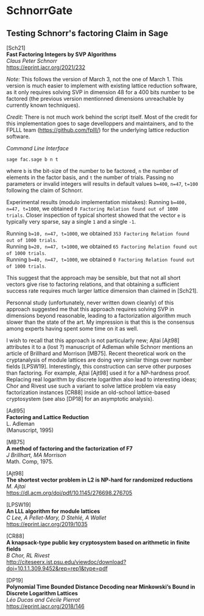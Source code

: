 # SchnorrGate
## Testing Schnorr's factoring Claim in Sage

[Sch21] <br />
**Fast Factoring Integers by SVP Algorithms** <br />
_Claus Peter Schnorr_ <br />
https://eprint.iacr.org/2021/232 <br />

*Note:* This follows the version of March 3, not the one of March 1. This version is much easier to implement with existing lattice reduction software, as it only requires solving SVP in dimension 48 for a 400 bits number to be factored (the previous version mentionned dimensions unreachable by currently known techniques).<br />

*Credit:* There is not much work behind the script itself. Most of the credit for this implementation goes to sage develloppers and maintainers, and to the FPLLL team (https://github.com/fplll/) for the underlying lattice reduction software.


_Command Line Interface_
```
sage fac.sage b n t
```
where `b` is the bit-size of the number to be factored, `n` the number of elements in the factor basis, and `t` the number of trials. Passing no parameters or invalid integers will results in default values `b=400`, `n=47`, `t=100` following the claim of Schnorr.

Experimental results (modulo implementation mistakes):
Running `b=400, n=47, t=1000`, we obtained ```0 Factoring Relation found out of 1000 trials```. Closer inspection of typical shortest showed that the vector `e` is typically very sparse, say a single `1` and a single `-1`.

Running `b=10, n=47, t=1000`, we obtained `353 Factoring Relation found out of 1000 trials`. <br />
Running `b=20, n=47, t=1000`, we obtained `65 Factoring Relation found out of 1000 trials`. <br />
Running `b=40, n=47, t=1000`, we obtained `0 Factoring Relation found out of 1000 trials`. <br />

This suggest that the approach may be sensible, but that not all short vectors give rise to factoring relations, and that obtaining a sufficient success rate requires much larger lattice dimension than claimed in [Sch21]. 

Personnal study (unfortunately, never written down cleanly) of this approach suggested me that this approach requires solving SVP in dimensions beyond reasonable, leading to a factorization algorithm much slower than the state of the art. My impression is that this is the consensus among experts having spent some time on it as well. 

I wish to recall that this approach is not particularly new; Ajtai [Ajt98] attributes it to a (lost ?) manuscript of Adleman while Schnorr mentions an article of Brillhard and Morrison [MB75]. Recent theoretical work on the cryptanalysis of module lattices are doing very similar things over number fields [LPSW19]. Interestingly, this construction can serve other purposes than factoring. For example, Ajtai [Ajt98] used it for a NP-hardness proof. Replacing real logarithm by discrete logarithm also lead to interesting ideas; Chor and Rivest use such a variant to solve lattice problem via easy factorization instances [CR88] inside an old-school lattice-based cryptosystem (see also [DP18] for an asymptotic analysis).

[Adl95] <br />
**Factoring and Lattice Reduction** <br />
L. Adleman <br />
(Manuscript, 1995)

[MB75] <br />
**A method of factoring and the factorization of F7** <br />
_J Brillhart, MA Morrison_ <br />
Math. Comp, 1975.

[Ajt98] <br />
**The shortest vector problem in L2 is NP-hard for randomized reductions** <br />
_M. Ajtai_ <br />
https://dl.acm.org/doi/pdf/10.1145/276698.276705 <br />

[LPSW19] <br />
**An LLL algorithm for module lattices** <br />
_C Lee, A Pellet-Mary, D Stehlé, A Wallet_ <br />
https://eprint.iacr.org/2019/1035

[CR88] <br />
**A knapsack-type public key cryptosystem based on arithmetic in finite fields** <br />
_B Chor, RL Rivest_ <br />
http://citeseerx.ist.psu.edu/viewdoc/download?doi=10.1.1.309.9452&rep=rep1&type=pdf

[DP19]<br />
**Polynomial Time Bounded Distance Decoding near Minkowski’s Bound in Discrete Logarithm Lattices**<br />
_Léo Ducas and Cécile Pierrot_ <br />
https://eprint.iacr.org/2018/146

